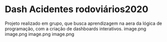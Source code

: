 # Dash Acidentes rodoviários2020
 Projeto realizado em grupo, que busca aprendizagem na aera da lógica de programação, com a criação de dashboards interativos.
image.png                                                                                                           image.png
image.png
image.png